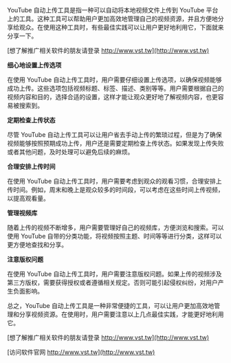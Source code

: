 YouTube 自动上传工具是指一种可以自动将本地视频文件上传到 YouTube 平台上的工具。这种工具可以帮助用户更加高效地管理自己的视频资源，并且方便地分享给观众。在使用这种工具时，有些最佳实践可以让用户更好地利用它，下面就来分享一下。

[想了解推广相关软件的朋友请登录 http://www.vst.tw](http://www.vst.tw)

**细心地设置上传选项**

在使用 YouTube 自动上传工具时，用户需要仔细设置上传选项，以确保视频能够成功上传。这些选项包括视频标题、标签、描述、类别等等。用户需要根据自己的视频内容和目的，选择合适的设置，这样才能让观众更好地了解视频内容，也更容易被搜索到。

**定期检查上传状态**

尽管 YouTube 自动上传工具可以让用户省去手动上传的繁琐过程，但是为了确保视频能够按照预期成功上传，用户还是需要定期检查上传状态。如果发现上传失败或者其他问题，及时处理可以避免后续的麻烦。

**合理安排上传时间**

在使用 YouTube 自动上传工具时，用户需要考虑到观众的观看习惯，合理安排上传时间。例如，周末和晚上是观众较多的时间段，可以考虑在这些时间上传视频，以提高观看量。

**管理视频库**

随着上传的视频不断增多，用户需要管理好自己的视频库，方便浏览和搜索。可以使用 YouTube 自带的分类功能，将视频按照主题、时间等等进行分类，这样可以更方便地查找和分享。

**注意版权问题**

在使用 YouTube 自动上传工具时，用户需要注意版权问题。如果上传的视频涉及第三方版权，需要获得授权或者遵循相关规定。否则可能引起侵权纠纷，对用户产生负面影响。

总之，YouTube 自动上传工具是一种非常便捷的工具，可以让用户更加高效地管理和分享视频资源。在使用时，用户需要注意以上几点最佳实践，才能更好地利用它。

[想了解推广相关软件的朋友请登录 http://www.vst.tw](http://www.vst.tw)


[访问软件官网 http://www.vst.tw](http://www.vst.tw)
